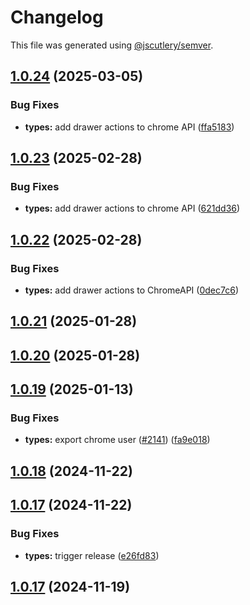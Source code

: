# Changelog

This file was generated using [@jscutlery/semver](https://github.com/jscutlery/semver).

## [1.0.24](https://github.com/RedHatInsights/frontend-components/compare/@redhat-cloud-services/types-1.0.23...@redhat-cloud-services/types-1.0.24) (2025-03-05)


### Bug Fixes

* **types:** add drawer actions to chrome API ([ffa5183](https://github.com/RedHatInsights/frontend-components/commit/ffa5183c09a88f303b70c343cc90ccab9c1874f2))

## [1.0.23](https://github.com/RedHatInsights/frontend-components/compare/@redhat-cloud-services/types-1.0.22...@redhat-cloud-services/types-1.0.23) (2025-02-28)


### Bug Fixes

* **types:** add drawer actions to chrome API ([621dd36](https://github.com/RedHatInsights/frontend-components/commit/621dd3617dd47de9d2e09d8345ffd3d636420c99))

## [1.0.22](https://github.com/RedHatInsights/frontend-components/compare/@redhat-cloud-services/types-1.0.21...@redhat-cloud-services/types-1.0.22) (2025-02-28)


### Bug Fixes

* **types:** add drawer actions to ChromeAPI ([0dec7c6](https://github.com/RedHatInsights/frontend-components/commit/0dec7c6ccfb28d4c502505ae24b5e24b18e37dc4))

## [1.0.21](https://github.com/RedHatInsights/frontend-components/compare/@redhat-cloud-services/types-1.0.20...@redhat-cloud-services/types-1.0.21) (2025-01-28)

## [1.0.20](https://github.com/RedHatInsights/frontend-components/compare/@redhat-cloud-services/types-1.0.19...@redhat-cloud-services/types-1.0.20) (2025-01-28)

## [1.0.19](https://github.com/RedHatInsights/frontend-components/compare/@redhat-cloud-services/types-1.0.18...@redhat-cloud-services/types-1.0.19) (2025-01-13)


### Bug Fixes

* **types:** export chrome user ([#2141](https://github.com/RedHatInsights/frontend-components/issues/2141)) ([fa9e018](https://github.com/RedHatInsights/frontend-components/commit/fa9e01870b828a8f96bb622050ef411a5fd13e7c))

## [1.0.18](https://github.com/RedHatInsights/frontend-components/compare/@redhat-cloud-services/types-1.0.17...@redhat-cloud-services/types-1.0.18) (2024-11-22)

## [1.0.17](https://github.com/RedHatInsights/frontend-components/compare/@redhat-cloud-services/types-1.0.16...@redhat-cloud-services/types-1.0.17) (2024-11-22)


### Bug Fixes

* **types:** trigger release ([e26fd83](https://github.com/RedHatInsights/frontend-components/commit/e26fd8367f312b8515b0728f32f6972959385292))

## [1.0.17](https://github.com/RedHatInsights/frontend-components/compare/@redhat-cloud-services/types-1.0.16...@redhat-cloud-services/types-1.0.17) (2024-11-19)
